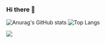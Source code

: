 ### Hi there 👋

![Anurag's GitHub stats](https://github-readme-stats.vercel.app/api?username=lycamnguyen&theme=tokyonight&hide=contribs,prs)
![Top Langs](https://github-readme-stats.vercel.app/api/top-langs/?username=lycamnguyen&layout=compact)

<a href="https://github.com/lycamnguyen/SeaCatCine/">
  <!-- Change the `github-readme-stats.anuraghazra1.vercel.app` to `github-readme-stats.vercel.app`  -->
  <img align="center" src="https://github-readme-stats.anuraghazra1.vercel.app/api/pin/?username=lycamnguyen&repo=SeaCatCine&theme=gruvbox" />
</a>   
